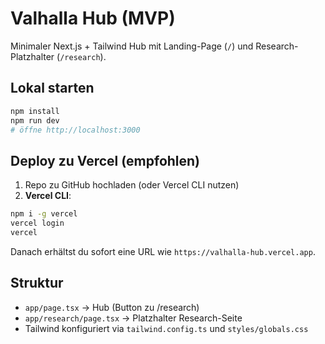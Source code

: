 # Valhalla Hub (MVP)

Minimaler Next.js + Tailwind Hub mit Landing-Page (`/`) und Research-Platzhalter (`/research`).

## Lokal starten
```bash
npm install
npm run dev
# öffne http://localhost:3000
```

## Deploy zu Vercel (empfohlen)
1. Repo zu GitHub hochladen (oder Vercel CLI nutzen)
2. **Vercel CLI**:
```bash
npm i -g vercel
vercel login
vercel
```
Danach erhältst du sofort eine URL wie `https://valhalla-hub.vercel.app`.

## Struktur
- `app/page.tsx` → Hub (Button zu /research)
- `app/research/page.tsx` → Platzhalter Research-Seite
- Tailwind konfiguriert via `tailwind.config.ts` und `styles/globals.css`
